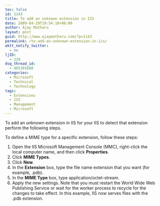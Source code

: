 ```yaml
---
toc: false
id: 1143
title: To add an unknown extension in IIS
date: 2009-04-20T19:54:18+00:00
author: Ajay Matharu
layout: post
guid: http://www.ajaymatharu.com/?p=1143
permalink: /to-add-an-unknown-extension-in-iis/
aktt_notify_twitter:
  - no
ljID:
  - 220
dsq_thread_id:
  - 465391680
categories:
  - Microsoft
  - Technical
  - Technology
tags:
  - Extensions
  - IIS
  - Management
  - Microsoft
---
```

To add an unknown extension in IIS for your IIS to detect that extension perform the following steps.

To define a MIME type for a specific extension, follow these steps:

  1. Open the IIS Microsoft Management Console (MMC), right-click the local computer name, and then click **Properties**.
  2. Click **MIME Types**.
  3. Click **New**.
  4. In the **Extension** box, type the file name extension that you want (for example, <span class="userInput">.pdb</span>).
  5. In the **MIME Type** box, type <span class="userInput">application/octet-stream</span>.
  6. Apply the new settings. Note that you must restart the World Wide Web Publishing Service or wait for the worker process to recycle for the changes to take effect. In this example, IIS now serves files with the .pdb extension.
